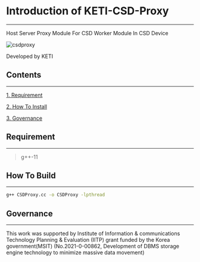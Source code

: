 # Introduction of KETI-CSD-Proxy
-------------

Host Server Proxy Module For CSD Worker Module In CSD Device

![csdproxy](https://github.com/opencsd/KETI-CSD-Proxy/assets/57175313/cdd6bbaa-8f37-4957-8254-ea8e0341bc8f)

Developed by KETI

## Contents
-------------
[1. Requirement](#requirement)

[2. How To Install](#How-To-Install)

[3. Governance](#governance)

## Requirement
-------------
> g++-11

## How To Build
-------------
```bash
g++ CSDProxy.cc -o CSDProxy -lpthread
```

## Governance
-------------
This work was supported by Institute of Information & communications Technology Planning & Evaluation (IITP) grant funded by the Korea government(MSIT) (No.2021-0-00862, Development of DBMS storage engine technology to minimize massive data movement)

